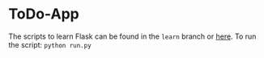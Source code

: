 # ToDo-App

The scripts to learn Flask can be found in the `learn` branch or [here](https://github.com/rrajj/ToDo-App/tree/learn).
To run the script:
`python run.py`
